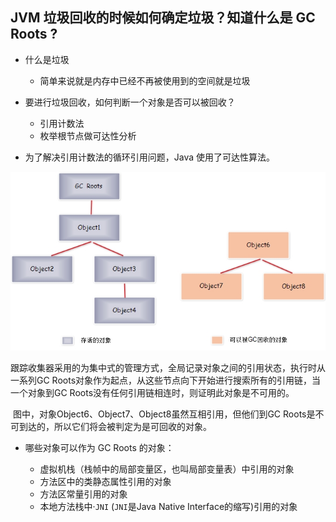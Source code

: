 ## JVM 垃圾回收的时候如何确定垃圾？知道什么是 GC Roots ?

- 什么是垃圾

	- 简单来说就是内存中已经不再被使用到的空间就是垃圾

- 要进行垃圾回收，如何判断一个对象是否可以被回收？

	- 引用计数法
	- 枚举根节点做可达性分析

- 为了解决引用计数法的循环引用问题，Java 使用了可达性算法。

![img](assets/1350633405_4538.jpg)

​	跟踪收集器采用的为集中式的管理方式，全局记录对象之间的引用状态，执行时从一系列GC  Roots对象作为起点，从这些节点向下开始进行搜索所有的引用链，当一个对象到GC  Roots没有任何引用链相连时，则证明此对象是不可用的。

​	图中，对象Object6、Object7、Object8虽然互相引用，但他们到GC Roots是不可到达的，所以它们将会被判定为是可回收的对象。

- 哪些对象可以作为 GC Roots 的对象：

	- 虚拟机栈（栈帧中的局部变量区，也叫局部变量表）中引用的对象
	- 方法区中的类静态属性引用的对象
	- 方法区常量引用的对象
	- 本地方法栈中·`JNI` (`JNI`是Java Native Interface的缩写)引用的对象